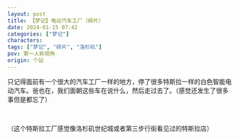 ```yaml
---
layout: post
title: 【梦记】电动汽车工厂（碎片）
date: 2024-01-15 07:42
categories: ["梦记"]
characters: 
tags: ["梦记", "碎片", "洛杉矶"]
pov: 第一人称视角
origin: 个站
---
```


只记得面前有一个很大的汽车工厂一样的地方，停了很多特斯拉一样的白色智能电动汽车。爸也在，我们面朝这些车在说什么，然后走过去了。（感觉还发生了很多事但是都忘了）

<br>

（这个特斯拉工厂感觉像洛杉矶世纪城或者第三步行街看见过的特斯拉店）
